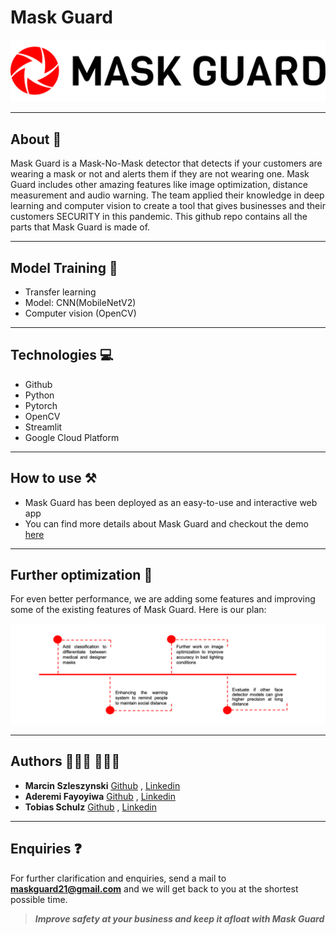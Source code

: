 # Mask Guard

![Logo](https://github.com/Tobias-GH-Schulz/mask-detector/blob/main/logo_large.png "Logo") 

---

## About 📝
Mask Guard is a Mask-No-Mask detector that detects if your customers are wearing a mask or not and alerts them if they are not wearing one. Mask Guard includes other amazing features like image optimization, distance measurement and audio warning. The team applied their knowledge in deep learning and computer vision  to create a tool that gives businesses and their customers SECURITY in this pandemic. This github repo contains all the parts that Mask Guard is made of.

---

## Model Training 🤖
- Transfer learning 
- Model: CNN(MobileNetV2)
- Computer vision (OpenCV)

---

## Technologies 💻
- Github
- Python 
- Pytorch
- OpenCV
- Streamlit
- Google Cloud Platform

---

## How to use ⚒
- Mask Guard has been deployed as an easy-to-use and interactive web app  
- You can find more details about Mask Guard and checkout the demo [here](https://mask-deploy.ue.r.appspot.com/)

---

## Further optimization 🚧
For even better performance, we are adding some features and improving some of the existing features of Mask Guard. Here is our plan:

![Road map](https://github.com/Tobias-GH-Schulz/mask-detector/blob/main/timeline.png) 

---

## Authors 👨🏾‍💻 👩🏾‍💻
- **Marcin Szleszynski** [Github](https://github.com/martinezpl) , [Linkedin](https://www.linkedin.com/in/marcin-szleszynski-560b021bb/)
- **Aderemi Fayoyiwa** [Github](https://github.com/AderemiF) , [Linkedin](https://www.linkedin.com/in/aderemi-fayoyiwa/)
- **Tobias Schulz** [Github](https://github.com/Tobias-GH-Schulz) , [Linkedin](https://www.linkedin.com/in/tobias-schulz-77b09691/)

---

## Enquiries ❓
For further clarification and enquiries, send a mail to **maskguard21@gmail.com** and we will get back to you at the shortest possible time.


>_**Improve safety at your business and keep it afloat with Mask Guard**_
